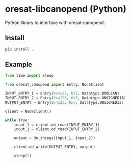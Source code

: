 # oresat-libcanopend (Python)

Python library to interface with oresat-canopend.

## Install

```bash
pip install .
```

## Example

```python
from time import sleep

from oresat_canopend import Entry, NodeClient

INPUT_ENTRY_1 = Entry(0x4123, 0x2, Datatype.BOOLEAN)
INPUT_ENTRY_2 = Entry(0x4123, 0x5, Datatype.UNSIGNED16)
OUTPUT_ENTRY = Entry(0x4123, 0x7, Datatype.UNSIGNED32)

client = NodeClient()

while True:
    input_1 = client.od_read(INPUT_ENTRY_1)
    input_2 = client.od_read(INPUT_ENTRY_2)

    output = do_things(input_1, input_2))

    client.od_write(OUTPUT_ENTRY, output)

    sleep(1)
```
